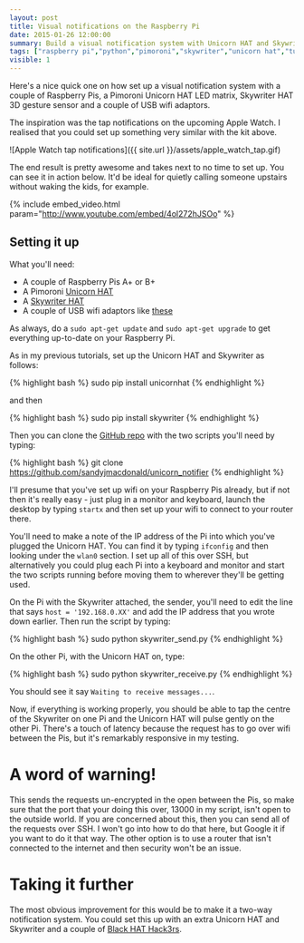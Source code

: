 ```yaml
---
layout: post
title: Visual notifications on the Raspberry Pi
date: 2015-01-26 12:00:00
summary: Build a visual notification system with Unicorn HAT and Skywriter.
tags: ["raspberry pi","python","pimoroni","skywriter","unicorn hat","tutorial"]
visible: 1
---
```


Here's a nice quick one on how set up a visual notification system with a
couple of Raspberry Pis, a Pimoroni Unicorn HAT LED matrix, Skywriter HAT
3D gesture sensor and a couple of USB wifi adaptors.

The inspiration was the tap notifications on the upcoming Apple Watch. I
realised that you could set up something very similar with the kit above.

![Apple Watch tap notifications]({{ site.url }}/assets/apple_watch_tap.gif)

The end result is pretty awesome and takes next to no time to set up. You can
see it in action below. It'd be ideal for quietly calling someone upstairs
without waking the kids, for example.

{% include embed_video.html param="http://www.youtube.com/embed/4ol272hJSOo" %}

## Setting it up

What you'll need:

* A couple of Raspberry Pis A+ or B+
* A Pimoroni [Unicorn HAT](http://shop.pimoroni.com/products/unicorn-hat)
* A [Skywriter HAT](http://shop.pimoroni.com/products/skywriter-hat)
* A couple of USB wifi adaptors like [these](http://thepihut.com/products/usb-wifi-adapter-for-the-raspberry-pi)

As always, do a `sudo apt-get update` and `sudo apt-get upgrade` to get
everything up-to-date on your Raspberry Pi.

As in my previous tutorials, set up the Unicorn HAT and Skywriter as follows:

{% highlight bash %}
sudo pip install unicornhat
{% endhighlight %}

and then  

{% highlight bash %}
sudo pip install skywriter
{% endhighlight %}

Then you can clone the [GitHub repo](https://github.com/sandyjmacdonald/unicorn_notifier)
with the two scripts you'll need by typing:

{% highlight bash %}
git clone https://github.com/sandyjmacdonald/unicorn_notifier
{% endhighlight %}

I'll presume that you've set up wifi on your Raspberry Pis already, but if not
then it's really easy - just plug in a monitor and keyboard, launch the desktop
by typing `startx` and then set up your wifi to connect to your router there.

You'll need to make a note of the IP address of the Pi into which you've plugged
the Unicorn HAT. You can find it by typing `ifconfig` and then looking under the
`wlan0` section. I set up all of this over SSH, but alternatively you could
plug each Pi into a keyboard and monitor and start the two scripts running
before moving them to wherever they'll be getting used.

On the Pi with the Skywriter attached, the sender, you'll need to edit the line
that says `host = '192.168.0.XX'` and add the IP address that you wrote down
earlier. Then run the script by typing:

{% highlight bash %}
sudo python skywriter_send.py
{% endhighlight %}

On the other Pi, with the Unicorn HAT on, type:

{% highlight bash %}
sudo python skywriter_receive.py
{% endhighlight %}

You should see it say `Waiting to receive messages...`.

Now, if everything is working properly, you should be able to tap the centre of
the Skywriter on one Pi and the Unicorn HAT will pulse gently on the other Pi.
There's a touch of latency because the request has to go over wifi between the
Pis, but it's remarkably responsive in my testing.

# A word of warning!

This sends the requests un-encrypted in the open between the
Pis, so make sure that the port that your doing this over, 13000 in my script,
isn't open to the outside world. If you are concerned about this, then you can
send all of the requests over SSH. I won't go into how to do that here, but
Google it if you want to do it that way. The other option is to use a router
that isn't connected to the internet and then security won't be an issue.

# Taking it further

The most obvious improvement for this would be to make it a two-way notification
system. You could set this up with an extra Unicorn HAT and Skywriter and a
couple of [Black HAT Hack3rs](http://shop.pimoroni.com/products/black-hat-hacker).
